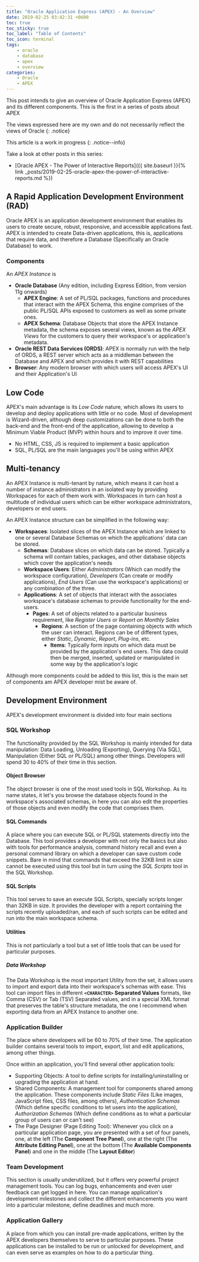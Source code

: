 ```yaml
---
title: "Oracle Application Express (APEX) - An Overview"
date: 2019-02-25 03:42:31 +0600
toc: true
toc_sticky: true
toc_label: "Table of Contents"
toc_icon: terminal
tags:
    - oracle
    - database
    - apex
    - overview
categories:
    - Oracle
    - APEX
---
```

This post intends to give an overview of Oracle Application Express (APEX) and its different components. This is the first in a series of posts about APEX
<!--more-->

The views expressed here are my own and do not necessarily reflect the views of Oracle
{: .notice}

This article is a work in progress
{: .notice--info}

Take a look at other posts in this series:

- [Oracle APEX - The Power of Interactive Reports]({{ site.baseurl }}{% link _posts/2019-02-25-oracle-apex-the-power-of-interactive-reports.md %})

## A Rapid Application Development Environment (RAD)

Oracle APEX is an application development environment that enables its users to create secure, robust, responsive, and accessible applications fast. APEX is intended to create Data-driven applications, this is, applications that require data, and therefore a Database (Specifically an Oracle Database) to work.

### Components

An *APEX Instance* is

- **Oracle Database** (Any edition, including Express Edition, from version 11g onwards)
    - **APEX Engine**: A set of PL/SQL packages, functions and procedures that interact with the APEX Schema, this engine comprises of the public PL/SQL APIs exposed to customers as well as some private ones.
    - **APEX Schema**: Database Objects that store the APEX Instance metadata, the schema exposes several views, known as the *APEX Views* for the customers to query their workspace's or application's metadata.
- **Oracle REST Data Services (ORDS)**: APEX is normally run with the help of ORDS, a REST server which acts as a middleman between the Database and APEX and which provides it with REST capabilities
- **Browser**: Any modern browser with which users will access APEX's UI and their Application's UI

## Low Code

APEX's main advantage is its *Low Code* nature, which allows its users to develop and deploy applications with little or no code. Most of development is Wizard-driven, although deep customizations can be done to both the back-end and the front-end of the application, allowing to develop a Minimum Viable Product (MVP) within hours and to improve it over time.

- No HTML, CSS, JS is required to implement a basic application
- SQL, PL/SQL are the main languages you'll be using within APEX

## Multi-tenancy

An APEX Instance is multi-tenant by nature, which means it can host a number of instance administrators in an isolated way by providing Workspaces for each of them work with. Workspaces in turn can host a multitude of individual users which can be either workspace administrators, developers or end users.

An APEX Instance structure can be simplified in the following way:

- **Workspaces**: Isolated slices of the APEX Instance which are linked to one or several Database Schemas on which the applications' data can be stored.
    - **Schemas**: Database slices on which data can be stored. Typically a schema will contain tables, packages, and other database objects which cover the application's needs
    - **Workspace Users**: Either *Administrators* (Which can modify the workspace configuration), *Developers* (Can create or modify applications), *End Users* (Can use the workspace's applications) or any combination of the three.
    - **Applications**: A set of objects that interact with the associates workspace's database schemas to provide functionality for the end-users.
        - **Pages**: A set of objects related to a particular business requirement, like *Register Users* or *Report on Monthly Sales*
            - **Regions**: A section of the page containing objects with which the user can interact. Regions can be of different types, either *Static*, *Dynamic*, *Report*, *Plug-ins*, etc.
                - **Items**: Typically form inputs on which data must be provided by the application's end users. This data could then be merged, inserted, updated or manipulated in some way by the application's logic

Although more components could be added to this list, this is the main set of components am APEX developer mist be aware of.

## Development Environment

APEX's development environment is divided into four main sections

### SQL Workshop

The functionality provided by the SQL Workshop is mainly intended for data manipulation: Data Loading, Unloading (Exporting), Querying (Via SQL), Manipulation (Either SQL or PL/SQL) among other things. Developers will spend 30 to 40% of their time in this section.

#### Object Browser

The object browser is one of the most used tools in SQL Workshop. As its name states, it let's you browse the database objects found in the workspace's associated schemas, in here you can also edit the properties of those objects and even modify the code that comprises them.

#### SQL Commands

A place where you can execute SQL or PL/SQL statements directly into the Database. This tool provides a developer with not only the basics but also with tools for performance analysis, command history recall and even a personal command library on which a developer can save custom code snippets. Bare in mind that commands that exceed the 32KB limit in size cannot be executed using this tool but in turn using the *SQL Scripts* tool in the SQL Workshop.

#### SQL Scripts

This tool serves to save an execute SQL Scripts, specially scripts longer than 32KB in size. It provides the developer with a report containing the scripts recently uploaded/ran, and each of such scripts can be edited and run into the main workspace schema.

#### Utilities

This is not particularly a tool but a set of little tools that can be used for particular purposes.

##### Data Workshop

The Data Workshop is the most important Utility from the set, it allows users to import and export data into their workspace's schemas with ease. This tool can import files in different **`<CHARACTER>` Separated Values** formats, like Comma (CSV) or Tab (TSV) Separated values, and in a special XML format that preserves the table's structure metadata, the one I recommend when exporting data from an APEX Instance to another one.

### Application Builder

The place where developers will be 60 to 70% of their time. The application builder contains several tools to import, export, list and edit applications, among other things.

Once within an application, you'll find several other application tools:

- Supporting Objects: A tool to define scripts for installing/uninstalling or upgrading the application at hand.
- Shared Components: A management tool for components shared among the application. These components include *Static Files* (Like images, JavaScript files, CSS files, among others), *Authentication Schemas* (Which define specific conditions to let users into the application), *Authorization Schemas* (Which define conditions as to what a particular group of users can or can't see)
- The Page Designer (Page Editing Tool): Whenever you click on a particular application page, you are presented with a set of four panels, one, at the left (The **Component Tree Panel**), one at the right (The **Attribute Editing Panel**), one at the bottom (The **Available Components Panel**) and one in the middle (The **Layout Editor**)

### Team Development

This section is usually underutilized, but it offers very powerful project management tools. You can log bugs, enhancements and even user feedback can get logged in here. You can manage application's development milestones and collect the different enhancements you want into a particular milestone, define deadlines and much more.

### Application Gallery

A place from which you can install pre-made applications, written by the APEX developers themselves to serve to particular purposes. These applications can be installed to be run or unlocked for development, and can even serve as examples on how to do a particular thing.
